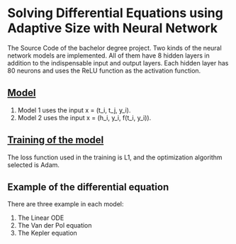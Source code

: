 # Solving Differential Equations using Adaptive Size with Neural Network
The Source Code of the bachelor degree project.
Two kinds of the neural network models are implemented. All of them have 8 hidden layers in addition to the 
indispensable input and output layers. Each hidden layer has 80 neurons and uses the ReLU function as the activation
function.

## [**Model**](https://github.com/WilliamN-50/Kex/tree/main/neural_network)
1. Model 1 uses the input x = (t_i, t_j, y_i).
2. Model 2 uses the input x = (h_i, y_i, f(t_i, y_i)).

## [**Training of the model**](https://github.com/WilliamN-50/Kex/tree/main/neural_network)
The loss function used in the training is L1, and the optimization algorithm selected is Adam.

## Example of the differential equation
There are three example in each model:
1. The Linear ODE
2. The Van der Pol equation
3. The Kepler equation
